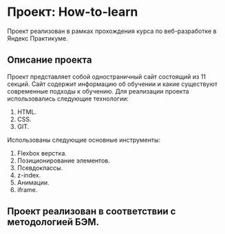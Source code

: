# Проект: How-to-learn
Проект реализован в рамках прохождения курса по веб-разработке в Яндекс Практикуме.

## Описание проекта
Проект представляет собой одностраничный сайт состоящий из 11 секций. Сайт содержит информацию об обучении и какие существуют современные подходы к обучению.
Для реализации проекта использовались следующие технологии:
1. HTML.
2. CSS.
3. GIT.

Использованы следующие основные инструменты:
1. Flexbox верстка.
2. Позиционирование элементов.
3. Псевдоклассы.
4. z-index.
5. Анимации.
6. iframe.

Проект реализован в соответствии с методологией БЭМ.
------
